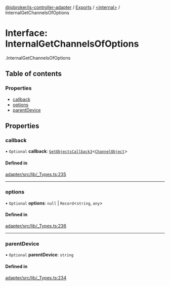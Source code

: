 [@iobroker/js-controller-adapter](../README.md) / [Exports](../modules.md) / [<internal\>](../modules/internal_.md) / InternalGetChannelsOfOptions

# Interface: InternalGetChannelsOfOptions

[<internal>](../modules/internal_.md).InternalGetChannelsOfOptions

## Table of contents

### Properties

- [callback](internal_.InternalGetChannelsOfOptions.md#callback)
- [options](internal_.InternalGetChannelsOfOptions.md#options)
- [parentDevice](internal_.InternalGetChannelsOfOptions.md#parentdevice)

## Properties

### callback

• `Optional` **callback**: [`GetObjectsCallback3`](../modules/internal_.md#getobjectscallback3)<[`ChannelObject`](internal_.ChannelObject.md)\>

#### Defined in

[adapter/src/lib/_Types.ts:235](https://github.com/ioBroker/ioBroker.js-controller/blob/701863ef/packages/adapter/src/lib/_Types.ts#L235)

___

### options

• `Optional` **options**: ``null`` \| `Record`<`string`, `any`\>

#### Defined in

[adapter/src/lib/_Types.ts:236](https://github.com/ioBroker/ioBroker.js-controller/blob/701863ef/packages/adapter/src/lib/_Types.ts#L236)

___

### parentDevice

• `Optional` **parentDevice**: `string`

#### Defined in

[adapter/src/lib/_Types.ts:234](https://github.com/ioBroker/ioBroker.js-controller/blob/701863ef/packages/adapter/src/lib/_Types.ts#L234)
